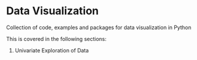 # Data Visualization
Collection of code, examples and packages for data visualization in Python

This is covered in the following sections:
1. Univariate Exploration of Data
